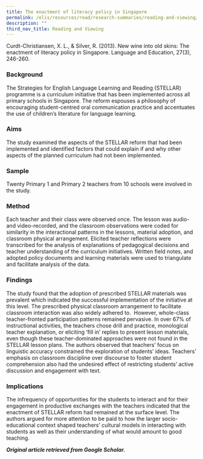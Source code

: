 ```yaml
---
title: The enactment of literacy policy in Singapore
permalink: /elis/resources/read/research-summaries/reading-and-viewing/enactment-of-literacy-policy-singapore/
description: ""
third_nav_title: Reading and Viewing
---
```

Curdt-Christiansen, X. L., & Silver, R. (2013). New wine into old skins: The enactment of literacy policy in Singapore. Language and Education, 27(3), 246-260.

### Background

The Strategies for English Language Learning and Reading (STELLAR) programme is a curriculum initiative that has been implemented across all primary schools in Singapore. The reform espouses a philosophy of encouraging student-centred oral communication practice and accentuates the use of children’s literature for language learning.

### Aims

The study examined the aspects of the STELLAR reform that had been implemented and identified factors that could explain if and why other aspects of the planned curriculum had not been implemented.

### Sample

Twenty Primary 1 and Primary 2 teachers from 10 schools were involved in the study.

### Method

Each teacher and their class were observed once. The lesson was audio- and video-recorded, and the classroom observations were coded for similarity in the interactional patterns in the lessons, material adoption, and classroom physical arrangement. Elicited teacher reflections were transcribed for the analysis of explanations of pedagogical decisions and teacher understanding of the curriculum initiatives. Written field notes, and adopted policy documents and learning materials were used to triangulate and facilitate analysis of the data.  

### Findings

The study found that the adoption of prescribed STELLAR materials was prevalent which indicated the successful implementation of the initiative at this level. The prescribed physical classroom arrangement to facilitate classroom interaction was also widely adhered to.  However, whole-class teacher-fronted participation patterns remained pervasive. In over 67% of instructional activities, the teachers chose drill and practice, monological teacher explanation, or eliciting ‘fill in’ replies to present lesson materials, even though these teacher-dominated approaches were not found in the STELLAR lesson plans. The authors observed that teachers’ focus on linguistic accuracy constrained the exploration of students’ ideas. Teachers’ emphasis on classroom discipline over discourse to foster student comprehension also had the undesired effect of restricting students’ active discussion and engagement with text.

### Implications

The infrequency of opportunities for the students to interact and for their engagement in productive exchanges with the teachers indicated that the enactment of STELLAR reform had remained at the surface level. The authors argued for more attention to be paid to how the larger socio-educational context shaped teachers’ cultural models in interacting with students as well as their understanding of what would amount to good teaching.


_**Original article retrieved from Google Scholar.**_   

